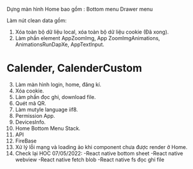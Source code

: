 Dựng màn hình Home bao gồm :
Bottom menu 
Drawer menu

Làm nút clean data gồm: 
1. Xóa toàn bộ dữ liệu local, xóa toàn bộ dữ liệu cookie (Đã xong).
2. Làm phần element AppZoomImg, App ZoomImgAnimations, AnimationsRunDapXe, AppTextInput.
# Calender, CalenderCustom
3. Làm màn hình login, home, đăng kí.
4. Xóa cookie.
5. Làm phần đọc ghi, download file.
6. Quét mã QR.
7. Làm mutyle language iif8.
8. Permission App.
9. DevicesInfo.
10. Home Bottom Menu Stack.
11. API
12. FireBase
13. Xử lý lỗi mạng và loading ảo khi component chưa được render ở Home.
14. Check lại HOC
07/05/2022:
-React native bottom sheet
-React native webview
-React native fetch blob
-React native fs đọc ghi file


